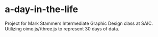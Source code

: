 # a-day-in-the-life
Project for Mark Stammers Intermediate Graphic Design class at SAIC. Utilizing oimo.js//three.js to represent 30 days of data.
